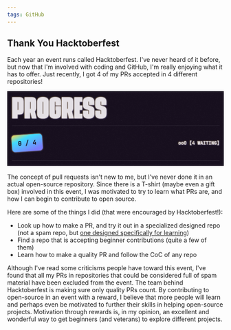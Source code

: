 ```yaml
---
tags: GitHub
---
```


## Thank You Hacktoberfest

Each year an event runs called Hacktoberfest. I've never heard of it before, but now that I'm involved with coding and GitHub, I'm really enjoying what it has to offer. Just recently, I got 4 of my PRs accepted in 4 different repositories!

![My first 4 PRs](/img/2022-10-05-thank-you-hacktoberfest.png)

The concept of pull requests isn't new to me, but I've never done it in an actual open-source repository. Since there is a T-shirt (maybe even a gift box) involved in this event, I was motivated to try to learn what PRs are, and how I can begin to contribute to open source. 

Here are some of the things I did (that were encouraged by Hacktoberfest!):
-    Look up how to make a PR, and try it out in a specialized designed repo (not a spam repo, but [one designed specifically for learning](https://github.com/firstcontributions/first-contributions))
-    Find a repo that is accepting beginner contributions (quite a few of them)
-    Learn how to make a quality PR and follow the CoC of any repo

Although I've read some criticisms people have toward this event, I've found that all my PRs in repositories that could be considered full of spam material have been excluded from the event. The team behind Hacktoberfest is making sure only quality PRs count. By contributing to open-source in an event with a reward, I believe that more people will learn and perhaps even be motivated to further their skills in helping open-source projects. Motivation through rewards is, in my opinion, an excellent and wonderful way to get beginners (and veterans) to explore different projects.
